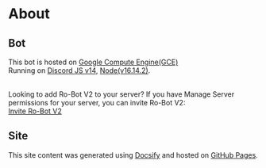 # About

## Bot

This bot is hosted on [Google Compute Engine(GCE)](https://cloud.google.com/compute)<br>
Running on [Discord JS v14](https://discordjs.guide), [Node(v16.14.2)](https://nodejs.org/en/).<br><br>

Looking to add Ro-Bot V2 to your server? If you have Manage Server permissions for your server, you can invite Ro-Bot V2:<br>
[Invite Ro-Bot V2](https://discord.com/api/oauth2/authorize?client_id=705029087869141033&scope=bot+applications.commands&permissions=8)

## Site

This site content was generated using [Docsify](https://docsify.js.org/#/) and hosted on [GitHub Pages](https://pages.github.com).
